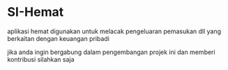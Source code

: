 # SI-Hemat

aplikasi hemat digunakan untuk melacak pengeluaran pemasukan dll yang berkaitan dengan keuangan pribadi

jika anda ingin bergabung dalam pengembangan projek ini dan memberi kontribusi silahkan saja
